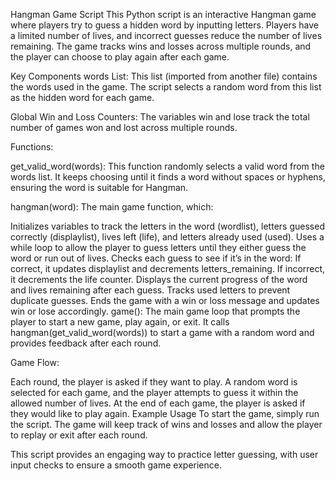 Hangman Game Script
This Python script is an interactive Hangman game where players try to guess a hidden word by inputting letters. Players have a limited number of lives, and incorrect guesses reduce the number of lives remaining. The game tracks wins and losses across multiple rounds, and the player can choose to play again after each game.

Key Components
words List: This list (imported from another file) contains the words used in the game. The script selects a random word from this list as the hidden word for each game.

Global Win and Loss Counters: The variables win and lose track the total number of games won and lost across multiple rounds.

Functions:

get_valid_word(words): This function randomly selects a valid word from the words list. It keeps choosing until it finds a word without spaces or hyphens, ensuring the word is suitable for Hangman.

hangman(word): The main game function, which:

Initializes variables to track the letters in the word (wordlist), letters guessed correctly (displaylist), lives left (life), and letters already used (used).
Uses a while loop to allow the player to guess letters until they either guess the word or run out of lives.
Checks each guess to see if it’s in the word:
If correct, it updates displaylist and decrements letters_remaining.
If incorrect, it decrements the life counter.
Displays the current progress of the word and lives remaining after each guess.
Tracks used letters to prevent duplicate guesses.
Ends the game with a win or loss message and updates win or lose accordingly.
game(): The main game loop that prompts the player to start a new game, play again, or exit. It calls hangman(get_valid_word(words)) to start a game with a random word and provides feedback after each round.

Game Flow:

Each round, the player is asked if they want to play.
A random word is selected for each game, and the player attempts to guess it within the allowed number of lives.
At the end of each game, the player is asked if they would like to play again.
Example Usage
To start the game, simply run the script. The game will keep track of wins and losses and allow the player to replay or exit after each round.

This script provides an engaging way to practice letter guessing, with user input checks to ensure a smooth game experience.
